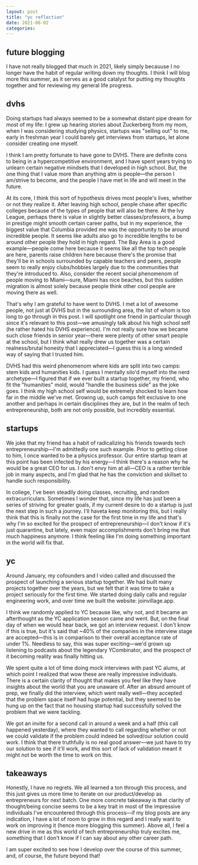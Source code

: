 ```yaml
---
layout: post
title: "yc reflection"
date: 2021-06-02
categories:
---
```


## future blogging

I have not really blogged that much in 2021, likely simply becauuse I no longer have the habit of regular writing down my thoughts. I think I will blog more this summer, as it serves as a good catalyst for putting my thoughts together and for reviewing my general life progress.

## dvhs

Doing startups had always seemed to be a somewhat distant pipe dream for most of my life: I grew up hearing stories about Zuckerberg from my mom, when I was considering studying physics, startups was "selling out" to me, early in freshman year I could barely get interviews from startups, let alone consider creating one myself.

I think I am pretty fortunate to have gone to DVHS. There are definite cons to being in a hypercompetitive environment, and I have spent years trying to unlearn certain negative mindsets that I developed in high school. But, the one thing that I value more than anything atm is people—the person I am/strive to become, and the people I have met in life and will meet in the future.

At its core, I think this sort of hypothesis drives most people's lives, whether or not they realize it. After leaving high school, people chase after specific colleges because of the types of people that will also be there. At the Ivy League, perhaps there is value in slightly better classes/professors, a bump in prestige might smooth certain career paths, but in my experience, the biggest value that Columbia provided me was the opportunity to be around incredible people. It seems like adults also go to incredible lengths to be around other people they hold in high regard. The Bay Area is a good example—people come here because it seems like all the top tech people are here, parents raise children here because there's the promise that they'll be in schools surrounded by capable teachers and peers, people seem to really enjoy clubs/hobbies largely due to the communities that they're introduced to. Also, consider the recent social phenomenom of people moving to Miami—sure, Miami has nice beaches, but this sudden migration is almost solely because people think other cool people are moving there as well.

That's why I am grateful to have went to DVHS. I met a lot of awesome people, not just at DVHS but in the surrounding area, the list of whom is too long to go through in this post. I will spotlight one friend in particular though since it's relevant to this post—we amusingly talk about his high school self (he rather hated his DVHS experience). I'm not really sure how we became such close friends in senior year—there were plenty of other smart people at the school, but I think what really drew us together was a certain realness/brutal honesty that I appreciated—I guess this is a long winded way of saying that I trusted him.

DVHS had this weird phenomenom where kids are split into two camps: stem kids and humanities kids. I guess I mentally silo'd myself into the nerd archetype—I figured that if we ever built a startup together, my friend, who fit the "humanities" mold, would "handle the business side" as the joke goes. I think my high school self would be extremely shocked to learn how far in the middle we've met. Growing up, such camps felt exclusive to one another and perhaps in certain disciplines they are, but in the realm of tech entrepreneurship, both are not only possible, but incredibly essential.

## startups

We joke that my friend has a habit of radicalizing his friends towards tech entrepreneurship—I'm admittedly one such example. Prior to getting close to him, I once wanted to be a physics professor. Our entire startup team at this point has been infected by his energy—I think there's a reason why he would be a great CEO for us. I don't envy him at all—CEO is a rather terrible job in many aspects, and I'm glad that he has the conviction and skillset to handle such responsibility.

In college, I've been steadily doing classes, recruiting, and random extracurriculars. Sometimes I wonder that, since my life has just been a series of striving for greater goals, if my current desire to do a startup is just the next step in such a journey. I'll haveta keep monitoring this, but I really think that this is finally not the case for the first time in my life and that's why I'm so excited for the prospect of entrepreneurship—I don't know if it's just quarantine, but lately, even major accomplishments don't bring me that much happiness anymore. I think feeling like I'm doing something important in the world will fix that.

## yc

Around January, my cofounders and I video called and discussed the prospect of launching a serious startup together. We had built many projects together over the years, but we felt that it was time to take a project seriously for the first time. We started doing daily calls and regular engineering work, and over time we built the website: joinvillage.app.

I think we randomly applied to YC because like, why not, and it became an afterthought as the YC application season came and went. But, on the final day of when we would hear back, we got an interview request. I don't know if this is true, but it's said that ~40% of the companies in the interview stage are accepted—this is in comparison to their overall acceptance rate of under 1%. Needless to say, this was super exciting—we'd grown up listening to podcasts about the legendary YCombinator, and the prospect of it becoming reality was finally hitting us.

We spent quite a lot of time doing mock interviews with past YC alums, at which point I realized that wow these are really impressive individuals. There is a certain clarity of thought that makes you feel like they have insights about the world that you are unaware of. After an absurd amount of prep, we finally did the interview, which went really well—they accepted that the problem space itself had huge potential, but they seemed to be hung up on the fact that no housing startup had successfully solved the problem that we were tackling.

We got an invite for a second call in around a week and a half (this call happened yesterday), where they wanted to call regarding whether or not we could validate if the problem could indeed be solved/our solution could work. I think that there truthfully is no real good answer—we just have to try our solution to see if it'll work, and this sort of lack of validation meant it might not be worth the time to work on this.

## takeaways

Honestly, I have no regrets. We all learned a ton through this process, and this just gives us more time to iterate on our product/develop as entrepreneurs for next batch. One more concrete takeaway is that clarity of thought/being concise seems to be a key trait in most of the impressive individuals I've encountered through this process—if my blog posts are any indication, I have a lot of room to grow in this regard and I really want to work on improving it (hence more blogging this summer). Above all, I feel a new drive in me as this world of tech entrepreneurship truly excites me, something that I don't know if I can say about any other career path.

I am super excited to see how I develop over the course of this summer, and, of course, the future beyond that!

